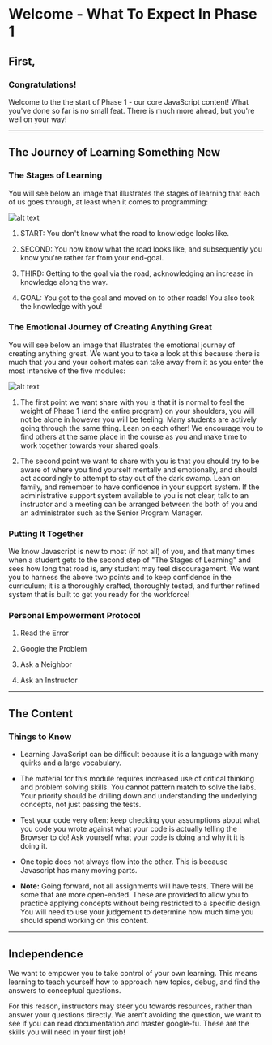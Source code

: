# Welcome - What To Expect In Phase 1

## First,
### Congratulations!

Welcome to the the start of Phase 1 - our core JavaScript content! What you've done so far is no small feat. There is much more ahead, but you're well on your way!

___
## The Journey of Learning Something New

### The Stages of Learning

You will see below an image that illustrates the stages of learning that each of us goes through, at least when it comes to programming:

![alt text](https://user-images.githubusercontent.com/20468684/44881320-33845480-ac7d-11e8-8a69-5e30c51ebfd9.jpg "Consciousness of Competence")

1. START: You don't know what the road to knowledge looks like.

2. SECOND: You now know what the road looks like, and subsequently you know you're rather far from your end-goal.

3. THIRD: Getting to the goal via the road, acknowledging an increase in knowledge along the way.

4. GOAL: You got to the goal and moved on to other roads! You also took the knowledge with you!

### The Emotional Journey of Creating Anything Great

You will see below an image that illustrates the emotional journey of creating anything great. We
want you to take a look at this because there is much that you and your cohort mates can take away
from it as you enter the most intensive of the five modules:

![alt text](https://i.imgur.com/X4QR5en.png "The Emotional Journey of Creating Anything Great")

1. The first point we want share with you is that it is normal to feel the weight of Phase 1 (and
the entire program) on your shoulders, you will not be alone in however you will be feeling. Many
students are actively going through the same thing. Lean on each other! We encourage you to find
others at the same place in the course as you and make time to work together towards your shared
goals.

2. The second point we want to share with you is that you should try to be aware of where you find
yourself mentally and emotionally, and should act accordingly to attempt to stay out of the dark
swamp. Lean on family, and remember to have confidence in your support system. If the administrative
support system available to you is not clear, talk to an instructor and a meeting can be arranged
between the both of you and an administrator such as the Senior Program Manager.

### Putting It Together

We know Javascript is new to most (if not all) of you, and that many times when a student gets to
the second step of "The Stages of Learning" and sees how long that road is, any student may feel
discouragement. We want you to harness the above two points and to keep confidence in the curriculum;
it is a thoroughly crafted, thoroughly tested, and further refined system that is built to get you
ready for the workforce!

### Personal Empowerment Protocol

1. Read the Error

2. Google the Problem

3. Ask a Neighbor

4. Ask an Instructor

___
## The Content
### Things to Know

* Learning JavaScript can be difficult because it is a language with many quirks and a large vocabulary.

* The material for this module requires increased use of critical thinking and problem solving skills. You
cannot pattern match to solve the labs.  Your priority should be drilling down and understanding the underlying
concepts, not just passing the tests.

* Test your code very often: keep checking your assumptions about what you code you wrote against what your code
is actually telling the Browser to do! Ask yourself what your code is doing and why it it is doing it.

* One topic does not always flow into the other. This is because Javascript has many moving parts.

* **Note:** Going forward, not all assignments will have tests. There will be some that are more open-ended. These
are provided to allow you to practice applying concepts without being restricted to a specific design. You will
need to use your judgement to determine how much time you should spend working on this content.

___
## Independence

We want to empower you to take control of your own learning. This means learning to teach yourself how to approach
new topics, debug, and find the answers to conceptual questions.

For this reason, instructors may steer you towards resources, rather than answer your questions directly. We aren’t
avoiding the question, we want to see if you can read documentation and master google-fu. These are the skills you
will need in your first job!
